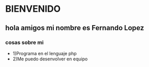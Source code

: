 <h1>BIENVENIDO</h1>
<h2>hola amigos mi nombre es Fernando Lopez</h1>
<h3>cosas sobre mi</h3>
<ul>
  <li>1)Programa en el lenguaje php</li>
  <li>2)Me puedo desenvolver en equipo</li>
</ul>
